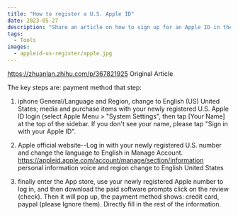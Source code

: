 ```yaml
---
title: "How to register a U.S. Apple ID"
date: 2023-05-27
description: "Share an article on how to sign up for an Apple ID in the US. Hands-on works"
tags:
  - Tools
images:
  - appleid-us-register/apple.jpg
---
```


https://zhuanlan.zhihu.com/p/367821925 Original Article

The key steps are: payment method that step:

1. iphone General/Language and Region, change to English (US) United States; media and purchase items with your newly registered U.S. Apple ID login (select Apple Menu > "System Settings", then tap [Your Name] at the top of the sidebar. If you don't see your name, please tap "Sign in with your Apple ID".

2. Apple official website--Log in with your newly registered U.S. number and change the language to English in Manage Account.
   https://appleid.apple.com/account/manage/section/information personal information voice and region change to English United States

3. finally enter the App store, use your newly registered Apple number to log in, and then download the paid software prompts click on the review (check). Then it will pop up, the payment method shows: credit card, paypal (please Ignore them).
   Directly fill in the rest of the information.
